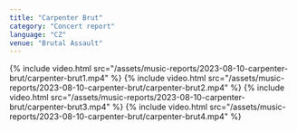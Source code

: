 ```yaml
---
title: "Carpenter Brut"
category: "Concert report"
language: "CZ"
venue: "Brutal Assault"
---
```



{% include video.html src="/assets/music-reports/2023-08-10-carpenter-brut/carpenter-brut1.mp4" %}
{% include video.html src="/assets/music-reports/2023-08-10-carpenter-brut/carpenter-brut2.mp4" %}
{% include video.html src="/assets/music-reports/2023-08-10-carpenter-brut/carpenter-brut3.mp4" %}
{% include video.html src="/assets/music-reports/2023-08-10-carpenter-brut/carpenter-brut4.mp4" %}
